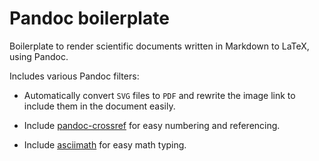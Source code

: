 Pandoc boilerplate
==================

Boilerplate to render scientific documents written in Markdown to LaTeX, using
Pandoc.

Includes various Pandoc filters:

* Automatically convert `SVG` files to `PDF` and rewrite the image link to
include them in the document easily.

* Include [pandoc-crossref](https://github.com/lierdakil/pandoc-crossref) for
easy numbering and referencing.

* Include [asciimath](https://github.com/Kerl13/AsciiMath) for easy math typing.
